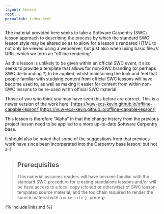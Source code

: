 ```yaml
---
layout: lesson
root: .
permalink: index.html
---
```

The material provided here seeks to take a Software Carpentry (SWC)
lesson approach to describing the process by which the standard SWC 
lesson style may be altered so as to allow for a lesson's rendered
HTML to not only be viewed using a webserver, but just also when
using basic file:/// URIs, which we term an "offline rendering".

As this lesson is unlikely to be given within an official SWC event,
it also seeks to provide a template that allows for non-SWC branding
(or perhaps SWC de-branding ?) to be applied, whilst maintaining the
look and feel that people familiar with studying content from official 
SWC lessons will have become used to, as well as making it easier for
content from within non-SWC lessons to be re-used withn official SWC
material.

Those of you who think you may have seen this before are correct. This
is a newer version of the work here:
[https://vuw-ecs-kevin.github.io/offline-capable-lesson/](https://vuw-ecs-kevin.github.io/offline-capable-lesson/)

This lesson is therefore "Alpha" in that the change history from the
previous project lesson need to be applied to a more up-to-date Software
Carpentry base.

It should also be noted that some of the suggestions from that previous
work have since been incorperated into the Carpentry base lesson: but not all!

> ## Prerequisites
>
> This material assumes readers will have become familiar with the
> standard SWC procedure for creating standalone lessons and/or will
> be have access to a local copy (cloned or otherwise) of SWC
> lesson-templated source material,
> and the toolchain required to render the source material with a
> `make site`
{: .prereq}

{% include links.md %}
